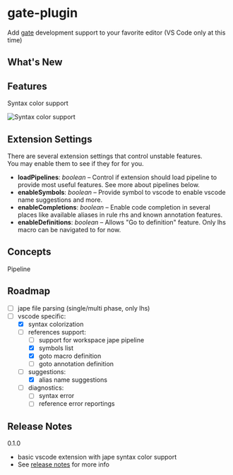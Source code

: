 # gate-plugin
Add [gate](https://gate.ac.uk/) development support to your favorite editor (VS Code only at this time)


## What's New

## Features

Syntax color support

![Syntax color support][logo]

## Extension Settings

There are several extension settings that control unstable features.  
You may enable them to see if they for for you. 

* **loadPipelines**: *boolean* – Control if extension should load pipeline to provide most useful features. See more about pipelines below.
* **enableSymbols**: *boolean*  – Provide symbol to vscode to enable vscode name suggestions and more.
* **enableCompletions**: *boolean*  – Enable code completion in several places like available aliases in rule rhs and known annotation features.
* **enableDefinitions**: *boolean*  – Allows "Go to definition" feature. Only lhs macro can be navigated to for now.


## Concepts

Pipeline


## Roadmap

- [ ] jape file parsing (single/multi phase, only lhs)
- [ ] vscode specific:
  - [x] syntax colorization
  - [ ] references support:
    - [ ] support for workspace jape pipeline
    - [x] symbols list
    - [x] goto macro definition
    - [ ] goto annotation definition
  - [ ] suggestions:
    - [x] alias name suggestions
  - [ ] diagnostics:
    - [ ] syntax error 
    - [ ] reference error reportings

## Release Notes

0.1.0
- basic vscode extension with jape syntax color support
- See [release notes](https://github.com/salterok/gate-plugin/releases/tag/v0.1.0) for more info





[logo]: 
./docs/syntax-color-support.png
"Jape syntax color support"
